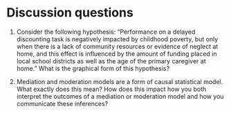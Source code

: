 # Discussion questions

1. Consider the following hypothesis: “Performance on a delayed discounting task is negatively impacted by childhood poverty, but only when there is a lack of community resources or evidence of neglect at home, and this effect is influenced by the amount of funding placed in local school districts as well as the age of the primary caregiver at home.” What is the graphical form of this hypothesis?

2. Mediation and moderation models are a form of causal statistical model. What exactly does this mean? How does this impact how you both interpret the outcomes of a mediation or moderation model and how you communicate these inferences?

